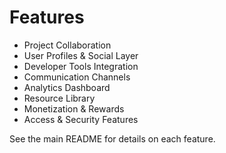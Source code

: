 # Features

- Project Collaboration
- User Profiles & Social Layer
- Developer Tools Integration
- Communication Channels
- Analytics Dashboard
- Resource Library
- Monetization & Rewards
- Access & Security Features

See the main README for details on each feature.
